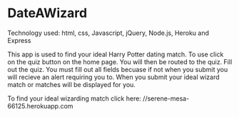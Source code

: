 # DateAWizard

Technology used:
html, css, Javascript, jQuery, Node.js, Heroku and Express 

This app is used to find your ideal Harry Potter dating match. To use click on the quiz button on the home page. You will then be routed to the quiz. Fill out the quiz. You must fill out all fields becuase if not when you submit you will recieve an alert requiring you to. When you submit your ideal wizard match or matches will be displayed for you. 

To find your ideal wizarding match click here: 
//serene-mesa-66125.herokuapp.com
